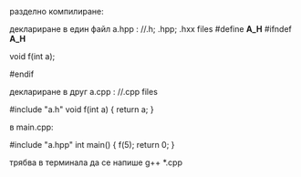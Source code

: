 разделно компилиране:

деклариране в един файл a.hpp : //.h; .hpp; .hxx files
#define __A_H__
#ifndef __A_H__

void f(int a);

#endif

деклариране в друг a.cpp : //.cpp files

#include "a.h"
void f(int a)
{
return a;
}

в main.cpp:

#include "a.hpp"
int main()
{
f(5);
return 0;
}

трябва в терминала да се напише g++ *.cpp
